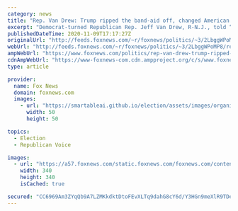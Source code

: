 ```yaml
---
category: news
title: "Rep. Van Drew: Trump ripped the band-aid off, changed American politics"
excerpt: "Democrat-turned Republican Rep. Jeff Van Drew, R-N.J., told “Fox & Friends” on Monday that he wanted to thank President Trump for helping to shape the new Republican Party saying he thinks “the president broke everything open.”"
publishedDateTime: 2020-11-09T17:17:27Z
originalUrl: "http://feeds.foxnews.com/~r/foxnews/politics/~3/2LbggWPoMP8/rep-van-drew-trump-ripped-band-aid-off-changed-american-politics"
webUrl: "http://feeds.foxnews.com/~r/foxnews/politics/~3/2LbggWPoMP8/rep-van-drew-trump-ripped-band-aid-off-changed-american-politics"
ampWebUrl: "https://www.foxnews.com/politics/rep-van-drew-trump-ripped-band-aid-off-changed-american-politics.amp"
cdnAmpWebUrl: "https://www-foxnews-com.cdn.ampproject.org/c/s/www.foxnews.com/politics/rep-van-drew-trump-ripped-band-aid-off-changed-american-politics.amp"
type: article

provider:
  name: Fox News
  domain: foxnews.com
  images:
    - url: "https://smartableai.github.io/election/assets/images/organizations/foxnews.com-50x50.jpg"
      width: 50
      height: 50

topics:
  - Election
  - Republican Voice

images:
  - url: "https://a57.foxnews.com/static.foxnews.com/foxnews.com/content/uploads/2020/10/340/340/Talia-Kaplan.jpg?ve=1&tl=1"
    width: 340
    height: 340
    isCached: true

secured: "CC6969Am3ZYqQb9A7LZMKkdktDtoFEvXLTq9dahG8cY6d/Y3HGn9meXlR9TDe2uYj5MhTVOaTdWw+zw06IjsTPwF0zuASH1tvrzLv03OtXEF5hMwe3l6xeQfYEnXsh3hOIBf48guRZDgUkl8iKgyDh9oMFgXoPXiRpbGF3BAZbzTUqa3r1t82a++nNouPtCRxBiWvfcufiQdDUT4K21zClvQp6DC7SFc3EFZjbbMNlrCeqdcaXgmLnxi3no17ovNSiE6wEGfQ16NoCBtpG3yvSGwykab5csOx38oNG8+L1EFi0UjpRI8pkEWNcKI2F/6Zt9i0FLik86sY9vEiNBJyyrw7hHmGraTUZ1DJ7E56Ag=;7Br/eN1HLxFrw15PXwpmtg=="
---
```


